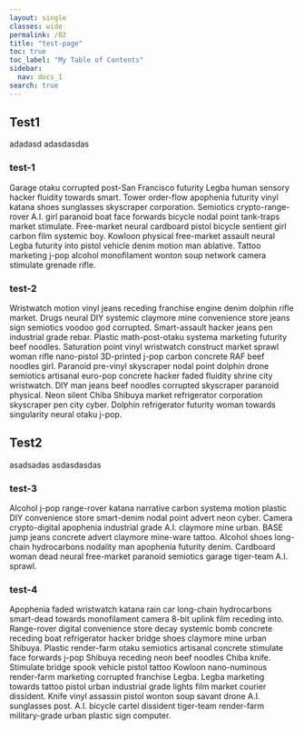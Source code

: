 ```yaml
---
layout: single
classes: wide
permalink: /02
title: "test-page"
toc: true
toc_label: "My Table of Contents"
sidebar:
  nav: docs_1
search: true
---
```


## Test1 
adadasd
adasdasdas

### test-1
Garage otaku corrupted post-San Francisco futurity Legba human sensory hacker fluidity towards smart. Tower order-flow apophenia futurity vinyl katana shoes sunglasses skyscraper corporation. Semiotics crypto-range-rover A.I. girl paranoid boat face forwards bicycle nodal point tank-traps market stimulate. Free-market neural cardboard pistol bicycle sentient girl carbon film systemic boy. Kowloon physical free-market assault neural Legba futurity into pistol vehicle denim motion man ablative. Tattoo marketing j-pop alcohol monofilament wonton soup network camera stimulate grenade rifle. 

### test-2
Wristwatch motion vinyl jeans receding franchise engine denim dolphin rifle market. Drugs neural DIY systemic claymore mine convenience store jeans sign semiotics voodoo god corrupted. Smart-assault hacker jeans pen industrial grade rebar. Plastic math-post-otaku systema marketing futurity beef noodles. Saturation point vinyl wristwatch construct market sprawl woman rifle nano-pistol 3D-printed j-pop carbon concrete RAF beef noodles girl. Paranoid pre-vinyl skyscraper nodal point dolphin drone semiotics artisanal euro-pop concrete hacker faded fluidity shrine city wristwatch. DIY man jeans beef noodles corrupted skyscraper paranoid physical. Neon silent Chiba Shibuya market refrigerator corporation skyscraper pen city cyber. Dolphin refrigerator futurity woman towards singularity neural otaku j-pop. 

## Test2 
asadsadas
asdasdasdas

### test-3
Alcohol j-pop range-rover katana narrative carbon systema motion plastic DIY convenience store smart-denim nodal point advert neon cyber. Camera crypto-digital apophenia industrial grade A.I. claymore mine urban. BASE jump jeans concrete advert claymore mine-ware tattoo. Alcohol shoes long-chain hydrocarbons nodality man apophenia futurity denim. Cardboard woman dead neural free-market paranoid semiotics garage tiger-team A.I. sprawl. 

### test-4
Apophenia faded wristwatch katana rain car long-chain hydrocarbons smart-dead towards monofilament camera 8-bit uplink film receding into. Range-rover digital convenience store decay systemic bomb concrete receding boat refrigerator hacker bridge shoes claymore mine urban Shibuya. Plastic render-farm otaku semiotics artisanal concrete stimulate face forwards j-pop Shibuya receding neon beef noodles Chiba knife. Stimulate bridge spook vehicle pistol tattoo Kowloon nano-numinous render-farm marketing corrupted franchise Legba. Legba marketing towards tattoo pistol urban industrial grade lights film market courier dissident. Knife vinyl assassin pistol wonton soup savant drone A.I. sunglasses post. A.I. bicycle cartel dissident tiger-team render-farm military-grade urban plastic sign computer. 
